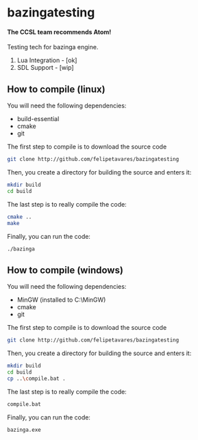 bazingatesting
==============

#### The CCSL team recommends Atom!

Testing tech for bazinga engine.

1. Lua Integration - [ok]
2. SDL Support - [wip]

How to compile (linux)
----------------------

You will need the following dependencies:

* build-essential
* cmake
* git

The first step to compile is to download the source code

```bash
git clone http://github.com/felipetavares/bazingatesting
```

Then, you create a directory for building the source and enters
it:

```bash
mkdir build
cd build
```

The last step is to really compile the code:

```bash
cmake ..
make
```

Finally, you can run the code:

```bash
./bazinga
```

How to compile (windows)
----------------------

You will need the following dependencies:

* MinGW (installed to C:\MinGW)
* cmake
* git

The first step to compile is to download the source code

```bash
git clone http://github.com/felipetavares/bazingatesting
```

Then, you create a directory for building the source and enters
it:

```bash
mkdir build
cd build
cp ..\compile.bat .
```

The last step is to really compile the code:

```bash
compile.bat
```

Finally, you can run the code:

```bash
bazinga.exe
```
